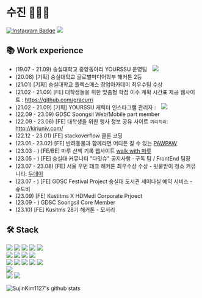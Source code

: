 # 수진 👩🏻‍💻

[![Instagram Badge](https://img.shields.io/badge/-Instagram-dd2a7b?style=flat-square&logo=instagram&logoColor=white&link=https://www.instagram.com/su._.jin1127/)](https://www.instagram.com/su._.jin1127/) 
<a href="https://velog.io/@su_jin1127" target="_blank"><img src="https://img.shields.io/badge/Velog-20c997?style=flat-square&logo=Vimeo&logoColor=white"/></a>


## 📚 Work experience 
- (19.07 - 21.09) 숭실대학교 중앙동아리 YOURSSU 운영팀 <a href="https://play.google.com/store/apps/details?id=com.yourssu.ground">
    <img 
        src="http://img.shields.io/badge/-Google Play-brightgreen?style=flat&logo=googleplay&link=https://play.google.com/store/apps/details?id=com.yourssu.ground"
        style="height : auto; margin-left : 10px; margin-right : 10px;"/></a>
- (20.08) [기획] 숭실대학교 글로벌미디어학부 해커톤 2등
- (21.01) [기획] 숭실대학교 플렉스매스 창업아카데미 최우수팀 수상
- (21.02 - 21.09) [FE] 대학생들을 위한 맞춤형 학점 이수 계획 시간표 제공 웹사이트 : https://github.com/gracurri
- (21.02 - 21.09) [기획] YOURSSU 캐릭터 인스타그램 관리자 : <a href="https://www.instagram.com/yourssu_friends">
    <img 
        src="http://img.shields.io/badge/-Instagram-black?style=flat&logo=Instagram&link=https://www.instagram.com/yourssu_friends/"
        style="height : auto; margin-left : 10px; margin-right : 10px;"/></a>
- (22.09 - 23.09) GDSC Soongsil Web/Mobile part member
- (22.09 - 23.06) [FE] 대학생을 위한 행사 정보 공유 사이트 `끼리끼리`: http://kiriuniv.com/
- (22.12 - 23.01) [FE] stackoverflow 클론 코딩
- (23.01 - 23.02) [FE] 반려동물과 함께라면 어디든 갈 수 있는 [PAWPAW](https://pawpaw.fun)
- (23.03 - ) [FE/BE] 마루 산책 기록 웹사이트 [walk with 마루](https://SujinKim1127.github.io/walkwithmaru)
- (23.05 - ) [FE] 숭실대 커뮤니티 "다잇슈" 공지사항 · 구독 팀 / FrontEnd 팀장
- (23.07 - 23.08) [FE] 서울 우먼 테크 해커톤 최우수상 수상 - 빗물받이 청소 커뮤니티: [두데이](https://doday-nu.vercel.app/)
- (23.07 - ) [FE] GDSC Festival Project 숭실대 도서관 세미나실 예약 서비스 - 슈도비
- (23.09) [FE] Kustitms X HDMedi Corporate Prjoect
- (23.09 - ) GDSC Soongsil Core Member
- (23.10) [FE] Kusitms 28기 해커톤 - 모서리 


## 🛠 Stack
<img src="https://img.shields.io/badge/C++-00599C?style=flat-square&logo=c%2B%2B&logoColor=white"/></a>
<img src="https://img.shields.io/badge/C-A8B9CC?style=flat-square&logo=c&logoColor=white"/></a>
<img src="https://img.shields.io/badge/JAVA-blue?style=flat-square&logo=JAVA&logoColor=white"/></a>
<img src="https://img.shields.io/badge/Python-3776AB?style=flat-square&logo=python&logoColor=white"/></a>
<img src="https://img.shields.io/badge/Processing-006699?style=flat-square&logo=processingfoundation&logoColor=white"/></a>
<br>
<img src="https://img.shields.io/badge/HTML5-E34F26?style=flat-square&logo=HTML5&logoColor=white"/></a>
<img src="https://img.shields.io/badge/CSS-1572B6?style=flat-square&logo=CSS3&logoColor=white"/></a>
<img src="https://img.shields.io/badge/StyledComponent-DB7093?style=flat-square&logo=styledcomponents&logoColor=white"/></a>
<img src="https://img.shields.io/badge/Tailwind CSS-06B6D4?style=flat-square&logo=tailwindcss&logoColor=white"/></a>
<br>
<img src="https://img.shields.io/badge/JavaScript-F7DF1E?style=flat-square&logo=JavaScript&logoColor=white"/></a>
<img src="https://img.shields.io/badge/React-61DAFB?style=flat-square&logo=React&logoColor=white"/></a>
<img src="https://img.shields.io/badge/TypeScript-blue?style=flat-square&logo=TypeScript&logoColor=white"/></a>
<img src="https://img.shields.io/badge/Next.js-000000?style=flat-square&logo=nextdotjs&logoColor=white"/></a>
<img src="https://img.shields.io/badge/Node.js-339933?style=flat-square&logo=nodedotjs&logoColor=white"/></a>
<br>
<img src="https://img.shields.io/badge/Redux-764ABC?style=flat-square&logo=Redux&logoColor=white"/></a>
<br>
<img src="https://img.shields.io/badge/Firebase-FFCA28?style=flat-square&logo=firebase&logoColor=white"/></a>
<img src="https://img.shields.io/badge/Spring-6DB33F?style=flat-square&logo=Spring&logoColor=white"/></a>



![SujinKim1127's github stats](https://github-readme-stats.vercel.app/api?username=SujinKim1127&show_icons=true)


